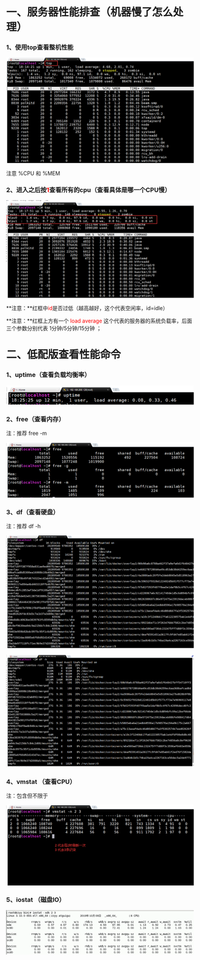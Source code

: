 # 一、服务器性能排查（机器慢了怎么处理）

### 1、使用**top**查看整机性能

![image-20210225231457152](images\image-20210225231457152.png)

注意 %CPU 和 %MEM

### 2、进入之后按<font color=red>**1**</font>查看所有的cpu（查看具体是哪一个CPU慢）

![image-20210225231808749](images\image-20210225231808749.png)

**注意：**红框中<font color=red>id</font>是否过低（越高越好，这个代表空闲率，id=idle）

**注意：**红框上方有一个<font color=red> load average </font> 这个代表的服务器的系统负载率，后面三个参数分别代表 1分钟/5分钟/15分钟 ；

# 二、低配版查看性能命令

### 1、uptime（查看负载均衡率）

![image-20210225232603138](images\image-20210225232603138.png)

### 2、free（查看内存）

注：推荐 free -m

![image-20210225232658030](images\image-20210225232658030.png)

### 3、df（查看硬盘）

注：推荐 df -h

![image-20210225232844027](images\image-20210225232844027.png)

![image-20210225232937997](images\image-20210225232937997.png)

### 4、vmstat （查看CPU）

注：包含但不限于

![image-20210225233252547](images\image-20210225233252547.png)

### 5、iostat （磁盘IO）

![image-20210225233536483](images\image-20210225233536483.png)